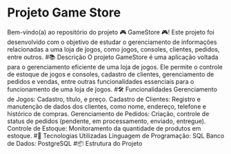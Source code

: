 # Projeto Game Store
Bem-vindo(a) ao repositório do projeto 🎮 GameStore 🎮! Este projeto foi desenvolvido com o objetivo de estudar o gerenciamento de informações relacionadas a uma loja de jogos, como jogos, consoles, clientes, pedidos, entre outros.
#📚 Descrição
O projeto GameStore é uma aplicação voltada para o gerenciamento eficiente de uma loja de jogos. Ele permite o controle de estoque de jogos e consoles, cadastro de clientes, gerenciamento de pedidos e vendas, entre outras funcionalidades essenciais para o funcionamento de uma loja de jogos.
#🛠️ Funcionalidades
Gerenciamento de Jogos: Cadastro, título, e preço.
Cadastro de Clientes: Registro e manutenção de dados dos clientes, como nome, endereço, telefone e histórico de compras.
Gerenciamento de Pedidos: Criação, controle de status de pedidos (pendente, em processamento, enviado, entregue).
Controle de Estoque: Monitoramento da quantidade de produtos em estoque.
#🚀 Tecnologias Utilizadas
Linguagem de Programação: SQL
Banco de Dados: PostgreSQL
#📦 Estrutura do Projeto


